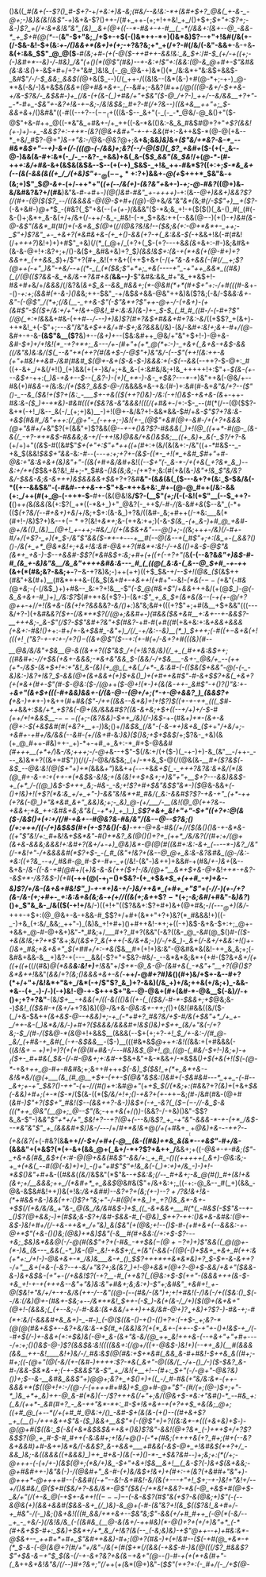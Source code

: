 ()&((*_#(&+(--$?()_#-$+?-*+/_+&:+)&-&;(#&/--&!&:-*+(&#+$+?_@&(_+-&-_-@+;-)&)&(&!(&$"-+_)&+&-$?()++-/(#+_++-(+;+!++&!_+_/()+$+;_$+"+:$?+;-&-)$?_+(/+:&*&!&"&"_(&)__&+(@+((--*-#&+-+-#__(_-*(/&&+:(&+--@_-&&-*_+_$+#(@(*--_(__&"-$+"&;_/+$+-+$(-()&*++-*+)()&*&)$?--+"+!&#(/&(+-(/-$&-&!-$+(&:_+-/()&&+*(&+)+(+;_-+?&?&;+*_+(/+?-#(/&/(-&"-&&+__-&-+&__-&(+:&&_$$"_@_@($__-#_(&;+#-(+(-@($-++#++-&&!&:_&_$+:_/_#-$_(+/-+((+;-(-)&#+*--&)-/-#&)_/&"(+()(*(@$"(#&)--+-&:+!$"+:(&&:(@-&_@+#+-$"&#&(&:&:&(_)+-&$+#+/+?+"&#_)&!&_(-_@_@&-+)&*()(*_/&:&*+"&:&$+&&$-_&#$"_/-/-$_&&;_&&$((_@+&($_--)(/(_++-/((&!&--(&*(&-)+#(@-*+;-+-)_@-*+&(-&/-)&+&$&*_(&&_+(@+#&+&+-_(--*&#+;-&&?(#+*_+(/_@(((@-&+/-$++&-+/&-$?&/-_&$&#-)+_(/&-(+(&-(_)+#&/+"+$&"($-@_/+?-)_++/--&/&&__+?+"-_-*-#+_-$&"+-&?+!&-+$-$&;-/&!&$&;_#+?-#(/+?&--)((&+&__++"+;_$-&&+&*+/()&#&"((-#((--+?--($--_(+$(((&-$--_&+"(-_(-_-*_@&/-@_&()+"($-@$"+&-#++_@((-*&"&_+#&+-/+_++((-&-*&(()&:-&_&_#&$_#_@+?+"_+$?(&&!(+-)+)-+_-&&$?+:-++*-(&?(@&+&#+"-+-+-&&_(#+:-&++&$-*(@-@(+&--*_+&/_#$?-@+"_)&-+"&:-/_@&-_@&?_@+;&__+&;&&_)&)_&+*(_$"&/+*&?-&-*_--#&*&$+"--+)-&_+(/_-(((@-(-/&&_)+;&?(_-_-/_-_@($()(_$?_+&#+*($-(+(-_&--@-)&&(&-#+:&*(-_/-_--&?-_+&&)+&(_&-($_$_&&"(&_$&!_/+(_@-*-_(#-++_+:&/+#&_-&+(&$&(&$&--$--(+(-+)_$&$-_+!&_++-#&*$?((+:+;_$-*&_&+(--(&(-&&(&((+_/_/(+&)$"+_-$_@(--_+*+:$?+)&&+_-@(+_$+++*_$&"&*-*+(&;+)$"_$_@-&+_-(+/-++*+"(_(+(--/&(+)-(&?&"+_&+-)_-+;-@-#&?_((@+)&_-_&/&#&?&?+/(#&__)&"&_-#-+_#+*-)(@()&#-#&"_+-++++)-*+:(&--_@+)&&+)&*&?$?(/(#+-(@($(*$?_--/((&&&&-@(@-$+#+((@_)-@+&_/&"&"&*(_&;_#(/-$$"+)__+($?-_(-&+&#-)_@+*_$_-(#&?(_$"+&(--(_+_$($_+-)(_&&&"($-*&;&_+!-+($($()(_&-()_#(_(#(-&-()+;&*+_&-&(+/+/&+(/-++/-&_-_#&!-(-*_$+&&:++(--&&$(@-$-)(+()-*+)&#(&-@-&$"(&&*_#(#()+(-&+&_$(@+*(*(/(@&?&!&!--($&;&(+:-@+*&*+-_++;-_$"+)$?&"_+-_+&+?(*&#&+&-(+_+()-&&(+?-+(_&:&&-$(*-+&&+!&(-#(#&!(/+_+++?_)&!+)+)+#$"_+&)(/(*_(_@+/_(+?+(_$-(+?---+&*&(&*+&+:-#-)&;&#&+(&-&-@+!+:&?+;+/()-&($+_&#&+&)+?_$_)(&&!&$+:(&-+(*+&(+(@-#+)+?&&+*_(++&&_$_)+/$"+?(#+_&!(++&+((++$+&+(-/(*+"&-&+&&(-(#(/__+;$?(@++(-+"_)&"-+&/--+((*-_(_(*($&;$"+*+;_+&(----+"_-+"++_&&*_((#&)(_(/(@(($?&&-&_+&/&-+?&#+&(*__&&--_)___-$"&#&:&&_#+"&_+*&$+!-#_&+#+_&/+/_&&&_/(/&?&(_&+$_&--&&_#&&+;(*-@&#(*+*(#+$+"+:-/+#(((#-&_+--()-_+:+;(&&#(+-&-)()&_&;++-$&"_-+/&$_&+_&&-@&"++&)&($?&;(-&/-$&*&:&+_-&"-(-@$"_/(*+;(/&(__-_++&-$"(-$"&*+?$"++-@+_-/-(+&+)-(+(&#$"-$_(($+/&:+/+"+!&+-@&!_#+:&:&)(&-)+-_$-$_(_#_#_((#-/-(-#+?$"(/_@(_+:+!&*&&+#&-(++#_--/---)+)&)$?(#+?&$+#&*&*+#+?&:-&_/((+$$?_+(&+)-++*&!_+(-$"+;_---&"_/&"&_+$++&/+#-$+;&?&&_&(/&)-(&/-&_#+:&!+;&+-#+/(@-_&#+-+-&-__(&$"&__($?__&)+-_-(&+)+-_-($&:&#++_@&/+"&"+$+!-)-@+*&-&#-$+)+/+!&!(*_-+?+*+;_&---/+-(#+"+(+*_@(*+:-)-_+&+(_&+&-+&$-&&((/&"&)&:&/($(_--&"+*(++?(#(&+$-/-@$"+)&"&/-(--$"(++!(_&:++-&_(+"+#&!++&#-/&#(#&#_$(@+-&+($-&-$-)&&&:+(-$(--&&*(--++?-$-@+:_#((+-&+_/+&(/+!()_(+)&&(+(+-)&/+;+&_&-(+:&#&/&;+!&_+++++!+:$"+-_$(&-(+---&$+-_++:(*_)&*-_+&+--$--(_&?-)-(+)(_+*-)-&-_+$&?---*-+_)&"++&(-@&/+--#&(+)_#&&-+(_&:&:_/(+($&?_&&$-@-/_/&&&&+&-+&:(#-)+:&#(#-&+_&"&/+?--(___$"()-_--&_($&!+($?+(&:_-___$+-+&(_($(++?()&)-/&:(-+!()&$-+&+&-(&_+-++*-#&:&-($_)+-+*&)-#&#(((*($&?&-&"&&&!(((/(_+#_&+*-/+:-$-_--(#(*(/--(@($$?-&+*(-+!_/&--_&(-/_(+;+)&)__-)+!(@+-&/&?+!-&&*&&-$_#_/+*&-$"$?+?&:_&-+&$(#&#_/&"+++:(/_@+"-_(-+++;-)&!(+-_(@$"+&_#(@+-&#-/+(+?+&&&(@+"&#+/+*&"$?(+(&&"+)$?&&(@-*-+_-_+()&?$?-#&&&(_)+!(@_((++*-#(@-_(&-&(/_-+?-*+*&$-#&&&;&-+/(-_++!&)_@&_&/+&()&$&;__((+_&)+_&(-_$?_/+?-*&(+/+)+"(_(&_$-#((&#$"_$+(+"+:$"+*++((+(_#+:+(&/(&(&+:-/&"((+_-*_#&$--_-+&_$(&&!_$&$+"&&_-&:-#--(*--_-+:+;+?+-_(&$-((*-_+!(*_+&#_$_#+"+#-@&:+"&:&+&+(_&)&"+"-((&_(+#+_&/&#+*&!(_(--$+"(-_&-*-/+(+&(_+?&*_&_)--&:+/+*($_$&+&?&!_#+;-*_$_#&-()&(&;&;-(_$+*$?+;&:(#(+&(&*-)&"+!&___$"&/&?&/-$&&-_&;&-&_+++)&$&&&&+$&*+?+?&#__&"-$($&_&_(&(_($---&+?+(&:_$-$&/&(-*((+--&&$&"-(-#&#-*-++&-+-*$"+&-*++&+&:_#+-(@-@_#++(/&:-&&(+:_/++(#(+_@-(-++*-$-__#+-(&(@&!&__/$?-(__$"_(+;_/(-(-&!(+$"__(--$_++?-(__()+_+(_&_(&&(_&(+:$?(_+*((-*&+_)+"_@&?(-_++$_/-#-/(_&-&#_$+$&_($--&"_(-*+(($_(+?&/(--#+&+)+&_/+/&;+$+:(&-&_)+?&/((&#-_&;+#++(/-*&:___&(*(#+!-/&)$?+)&--$+(-*+?($&!+_&*+;_&-(++&:+_+;_)(-&*-$(&_-(+_&-)+#_@_+&#-@+/&(()_(&)__(@+!_+-++;-#&/_/(/+(&$&+&"-*--_@()+;-((_&;++_+-/&)(/-#+_-#_/+/(+$?-_+)(*_$-/&"$"&&($-*+-+_-_-_-*+__#(--@(&--+(_#$"+;+:(&_+-(_&&?()()-/&(+_+*_@&*&!+;+&+!&:&#-@&++?(#&*+:&!-/-+&(()+&-$-@$"&(&*+_+&-)-$-*_-+&&#-$$?(*&#&$+:&;+#+(+((+(-+?+"(_&__(-(--&?&*&"+)&$-#-#_(&_+-&)&"&__/&_&"++++&#&:&---_#_(_((@(_&:&-(_&--@_$+#_-+-+*+(&+(*(#&;&?-&&;+-__$?-$&-+?&)&;-)++(++)((+$_$&-+/_--$+!(@&_($_(&$++(#&"+&(#+)__(#&*+++&-((&_$(&+#_+-+&++!(+_#+"--&!-_(*&(-$--($_+&"(_-#&(_@_+&;-(-_(/&$_)+)+#&--_&:+?+!&__-$"_(-$_@(#&+$"_/+_&&_+++&/(+(@_$_)-@(-&_&+&+-#_)+)_/&:$?_$(#+*+&(+$?_-_)-(&_+:$"_+_&_$+(&*&(&--(_-_+(+-@___/+?_@++-+_/_/+!(&+&-(&(+!+?&&_&&?_-&/()+:_)&"&;&#+(((+?$"+;+#(&__+$+&&"(((---&/+?-)(+&#&*&?($+-(/&*+*$?(/(@+;&_&#+_-)(#&_&_($&+&#__+:&+--+-&&$?-__+++&;-_&-$"(/$?-*_$$"&#+?&"+$(#&?-_+#-#(_+#((_#(+&+&:+:&_+&&+&&&(+&+:-#&!()+_+:-#+/+-&*_+_$&#_-&"+)_/(/_-+/&:--&)__(*_)_$+++;(-_#($(+-$&+&(+!($((+!__-($"&?-+-_+:+_-/+_$?()-$((&+_@$"($--+:(+-#(+_/-&+?+#_(((&)(#_--__@&/&/&"+$&__@-&((&++?(($"&$_/+(+!&?&/&)(/_+_(_#+*&:&$_++;_((#&#+:-/_/+$&(+&+-&&&;-*&+&"&&_$-(_&&/-/+$&___-&+-_@&/+_--(++(+*-/&$_-(&+$+!+:+"&!_&-(&)(+_@_(_+&(_/+*-_&:&#-(-(($&(_$+&&"-@(-(-_-&)&:-)&?+!&?_$-&_&(@+(&+&&+(+)_$+&()_)+(+#++&#$"-#-&+$$?+&(_+&+?(+(*&+(#+-$"(#-$-@&:($-/(@+*+_($-@+!(*-)+(&(&-++-_&#$"-+()$?()$"&:+-+__&+"(&+$+(((-#+&&)&&+-(/(&-@--(@+/+;(*-+-@+&&?_)_(&&$?+(__+&-)+*_+-)+&++(#+*_#&($"-/++((&&--&*&)+!+!$?_)_$((+-+-++_(((_$_#-++*&&+:_$&/+*_+$?&*(*-@+(&/&_&*&#$?((&-&+&;+$+(_(--+/+)+/-$-#(++/+!+&&$__-$---(($+;-(&?_&&)-$++_/&)(/-)&$-*+-(#&_+)+*-(&+-&(@+:-$(+&$&#(#(+&?+__+-)_)&;()+/_)&$&_(/&"-(-&-*+)&+&_($+_+"_/+*&/+;-+&#+-+#+/&/&*&*(--*&#-(+/(&+#-_&:_)&)($()&;+$+$&$_/+;$?&-_+&)(&(+_@_#++-#&)++-_+)-*+-+#_+_&+:-*_#+$-@&_&#(#+++__(+*+/_)&-_/&;+++;-/-@+_&--+$"-$(/&:+/(+($-)(_-+-)+)-&_(&"__-/++-_---_&)&*+?((&++#$"_)_)(/(/-/-@&/&$&;_(+/-*+&_$-@(/(@&(&_-__#+($?&$(-&$_--@&:&!(@($+"+)+*(_&&&_+"_)&&+_+(--_-+&_&+$(_-_+++?&?&:&+&/(*(&(@_#+-&-+:+(++-*(*&$&-&!&;+(&(&!+*+$+&+;+)&"+"+__$+?---&&)&*&$-+_(+*_/-((@_)&$-$+++_&;-#&-_-&;+!$?+#+$&"&$$"&*-)($_@&-&&+*(-()+!&)+!(+$?(*&:&_+/+_+"-)-&&"&!&*+#_#&/(_&:-&&#$?$?-+&-+"_(+*-++(+?&(-@_)+"&*&#_&+"_&&)&;+;-_&)_@-(+/___/-__(&!(@_@(++?&--+&&+;+&_++:&#&+&;&"&(_-+*+)_+_)_)_$__$?+&+_&!+"+"-$+"((+?+:_@_(_&($-/&$()+(+:+/(/_#-+_&+--#_@&?_&-#&/&"_/(&-$-$_@--$?&;()(/+:+++/((-/+)&$&$(#+(+-$?_&()(-&)__-++_-@+&-#&_(/+/_/($(&()()&-+-&*&-((+"$"&!_/+:_#+*&!&*+$&*&"-#()+*&?_&(@()()+?+_(++*_/&/&?(/(#+:+/(@+(&+&-&&&;&&&!+:&#+?(&+/+-+)_@&)&*-@(@(#((&#+:&:-&+_(----*-)&?_/&"(/-*&!+"-/+&&&&#(*$?+$-_-(_#_(&"+!&?+(&--@_@+_&:&-&?&#&_(@-/&:-*&:((+?&_--+/_#&#-@_#-$+_-#+_-_+*(/&!-(&"-)_&+_+)+&&#-+(#&/_+-)&+_(&--&+&-/_&-((-&-+#(@_#+/(+_)&-&-&(++($+!-/&/(@+"__&*+$+&-@+_&!_++*-+&?--&$+*-/&?&$-)(+_#__(-++(@(-+$_)-$()+$&?-(+_+$&*+$_+(++#_-+)+&--&)$?_/+/&-(&+&+#&!$"_)-+-*+)&-+/-)&/++&*_(+#+_+"$"+(-/_/-)(+-/+?_(&-_/&-_(+;+#_+-_+:&:&+&(&;&*-*+(+/_/((&(+;&_+*+$$?-*($+;_-&;&#_/+#&"-&_)&?_)()+_$"&_&-_/&(($(-+!+/__&/-)((+!+"(($?&&+:$?+#+)&+(@+#&;-/_(-___-_-$_@+)($&/-_+++-+$+:(@_@&+-&-+&&-#_$$?+/+#+(&*+"+?+)&?(*_#&&&!+)((-_-)+&_(+:&/_&&;_++"-)_(&)&_+!+#+)()+#++&!-*+;+((-+)&$-&+&-$+:+;_@+-+&&+_@-#-@+&+)&"-*_#&;+/___#+?_#+?(&&"(-&?((&-_@_-&#(@_$()_#-(($-+&(&!&;+?+*$"&_+;&/(_&$+?_&(+++(-&/&+&;-)(/-/+&_)-_&+(/-&+/+&&:+!()+-()&+_#&;+&+&+"_$(+_#_#+/+:-*&(_$&__#+(+!+)&:&"-@&#&*&(&!-++_&_&;+;(-&#&+&&-&__+)&?-+(---__&&(-$?+"+$&?-#&/-_--&*&*&;&*+(+#-($?&_+*&$+/(+((+$(*(+_((/(#&)_@(*&&__&:&!+)__+!&_&"+/_$+*-@_&-@-(&#+&(_-*&"+"__+?(@()$?&*&++!_&&"(_&&_/+?_(&;()&&&+&+-&(_-__++/-@_#+?_#_)&_()(#+)&/+$+-&--#+?(*+/+"+/&!&*+"&+_/&*(-+/$"$?_&_)+?-&&)(/&_+)+/&;++&(+/&;+)_-&&-*&--(+_-)-/-)(-+)&!-@-+-$+++$+"&--@-@&+(#+(&#-*-@&__$(-&)_/_/-+()+;+?+?&"__-(&/_$+__-+&&(+/((-&((()&((+-(_(($&/-#-*-$&&+;+$_@&;&--)_$&!_(($&#-+(&+/+_+?&)&)(@_-_/&+&_-@&:&+-++;(_()+(&!(#&&((&/($-(_/+&-$&++*_(&+&$-@--+&&)+;-+_(-*+#+?_#&?&/+$-#_/&(+$&"+*_/+_+-_/++-&-(_)&*&/&/-)+#+?($&&&/&&&#+!&$()&)+$++_(&*_/+"&(-/+?&;-$_/(#-/($_&_@-*(&_@+!+&&$__(&&&(--$+(+;+?-*+!_$_/+-&:-/(#_@-_&/_(+#&-+_&#(_(-+-&$&&__-*($-)__(((#&*&$_@+_+*+:&!(*_(_&&:+(+#&&&(-((_&!&$+-+)+)+)$?(*+*(+(@(#+#&*-/---#&)&$_@+!_@_((@-(_#&/-$+!-)&;+)-$+_($($+-_#+#&(_$&-(/-#-@&*+;+:&#_-+$&+&"+&-*&&+/-*&$&(_)+$(+&(+!($(-(@-*-_+&+*++_@-#+*-#_&_#&;+;&++#+++*_$(-&)_$($&!_+(*+_&*+&--&!&*&/(@(+___(&_(#_@__+$+-(++_-$(@&"&$&:()&#+*_(-$&#&#---*_++_-(-#--_&+;+-+"_$&?()-++"-(_+-/_/(#()+_+:&#_@+"_(+_+$_$(/(*&;+:(#&_&?+?_(&)+_(+&+_$&(-&&)+#+;(+-*($-*_/($(&-((*($_/&/+!+;()-+&?+(+-+_+$-$&;_(_#-/&#(#&-(@+#(*&#-)$"+?($_$+"_#&!($_-_-(&&++?-&-)_)&$+(-+_-&?(_($_$-(-$-/_/-&_$-&(((*++_@&"(__@+;_@--$"(*&;-++*+&(*+/_(_)_)_-(&&?-/-+&)()&"-$$?&_&-$"-)&_&"$"+*+/+"_$&!+?--+?(@_+_(-_--&/&_$?_+_-+"&"-&&&-*-+-(+*_/&$---*&"&"$"_+_(&&&#+$_/_)&*-/-*--_/+/_#+*&!&+_@_$(/+$(_+#&$+_-__(+$_@&)+&-_-_-++?--(+&(&?(_+(-#&?(&__&++/_/-$+/+#+(-@__(&-((#&)+*&_&(&*--+&$"-#+/&-_(&&&"+(+&$?(*(+-&+(&&_@+(_&+/-*+?$?+&++_/__&&+;+((*-@&+-+-#&;___($"-_+&+&(#&_&$_+_(+:_#-@(@+&&(_#&_$"-&&/+:_+_#_-()((+++++(_&+)-@&:&;-+_+(+&(_--#(@(-&)+)+)_-()+"+#$"$"+!&_&(-(_)+:+)+/&_-)-)+!-*&$()&"+#+*&-((_#&&_(_(&/_/&$&"(*$"&-_-+$&:&;(/--_#+&+;-&_@(#()_#+(&!+&(&+;+/__&&&;++_/(*&#+*_+_&&$_@&#&($"+/&+&:+;_((-+:-@_&--_#(_+)(&&_-@&-&$&#&!++_)_)&(+!&:_/&+&#___#_)__-*-*&?+?+(&;(+-)--$?+/$?&!&_+!&-(*+#&&+&-)&_&(_++:()$?+"&;+"-/-#(@(*+&_)+_+?()&_&*-&+-+$_$(/(+&/&/&_+"&-_@(&_/&/&#&$-)+$_((_-&+&&+___#(*(_-#&$(*-$$"&--+-_()$?(@+&&;-)_+(#_$&;&-$?+/&#-$&&-#_(-@&)_$+*+?-++:()&+&-&#&:(@+-_&_$-)&!+#+/(/-+&-++&*_/+"&)_&($&"(+(@&;+!--()_$-#-(+#+&+(--&&&:-+-@+*$"(+&-()()&;(@&)+*&)_$&"(-&__#(#+&&:(/+:+$_-$?---+&;_$&)&*&&_@(*-/-@(#(&$"+?+(-#&_-*+$&$(-(@+-$?+)+)$"&&((_@(@+-(*-)&_(&---_&&(_-*_)&-(@-_&!-+&$+;(_+(&"(*-&&(-((@(-()+$&+_+&+_#(++:&(+*+:_/+!-)-@&+&+-*_/&)&___&-+_()_$$?+++*++&*&*&)+?_$-$+-&-&++?-/+"__&+(+&-(-&?--+-&/+"&?+;&(&?_)+!-@+&&*(@+?-@+$-&&/+&+"($&&-&-)&+&$&-(*+"+-(/+&&!$?(-+?__-#_(++&?(_(@&:+$-$(++"-(&&&+++(&-$-_+_&_+!-+-+(++*_+&_--&"+"&)&:&"+#&_+;&;&:+)-_$"+;&#&"_+&#+!_+-@($&!+"&/+/_+-+-_&/&(++-/--&"_((@-(--(#&/-(&"_)+;+!__+#&!(-_/_)&(-/__+(($&:()_$(--/&:(/&)_@+-(#&+-$&;+--/&*+*&!_$++_-(_-$_)-&(+(&-/_/+)($(@+_(&+&+"(@+!-(&&&;(_(+-*-*&;-/-#-&&:(__&+&&/+++)++&/&#-@+)$?_++$&)+?$?-)-#&-+;-#(*+:&/(-&&&#+&_&+)-_-#-)_(-@($((&-()-+()-(()+?+:(*-*+$-_+;&?-*(@(@(#&+&$+-_-&?+&_/&:&-+$(#_+(&&)&?(+(*_&+-(++--$-*+"+-()+!&$-+_/(--#+$(/-)+-&&+(+:+$&)&(-@+_&-(&+"&-&/(@_++_&!+++&-(--+&+"+"+#+----/+:+;()()&$-@-)$?(&&$&:&!(((*(*&&+:(/_@+/_((+-@&$-)&!+)(--*+_&)(__#(&&&(&&__++-&!____&!+)&/-/_#&:&$(@(#&:+$+*&#(_&&_&-#+#&!-$++&_&((#+;-#+;((-*(@+"(@(-&/(+-_(&_#-)++_++:$?-*&(_&+"-@((&/(_-/+-()_/-)($-$&?_&-#-/&&-$&*&-+;(_-+-$&&$"&-$"_+_/&!(+__+!--(#+:_$+"(*-/-@+"-@&?&)()_)+;_$--&-__&#&_&&$"+)_@_@+;&?+_+$()+)+((_-/_#-#&(+"&/&:&*-(++-&&&+*($(*(@+!+:-/(@-/-(++++_#+#&)+$_@+#-@+"$"-_(#_/_$($+;(@-)_$+;+"-*_)&_+*+_&)++-@_&-#(*&)(--/$?+++&(/+"+;&/(@_&+$-*&:+"&#()-*_--#&_+:(_&/(++*-_&#(#+?_-_&-++"&*-*+:_#-$+!&_+&+-+(+?++_$_+&(&;_@+;((+#_@_(+--*(/+(+#_#_@&:+/()_-&#-$+_(&(&_-(+()--_((#+&_+$?_+_(__()-/+++&++$"&-($_)&&+__&$"+(_-(@$"+)+?((&:&*-*(((+&+&)+$-)-@(@+#($((&:_$(-&_(+&*&$&$&__++&+*()&)$?&"-&&!(@+?&*_(-)+*+$+/+?$?&$$?(@_+_#-$-#_#++(-&:&#+;+!&/+*_@()-(-*_+(#&;(++++*&(+?_#+;(#+(--&?&+&*&#_)+#_-&++)&*_&_/(-__&&$?_&-+&&+___+#&&(-&$-@+_+!&#&$(++?+/_-&&_)&;-&((&&&((+&&&)_)++_#+&-)(&(-+)()-*-_+$__&?&#-_-)+;&;+:(*(/+;-@_+++-(-(+/_+-)(&_$(@+;(*&/+)&_-$+"+&+!_$&__&+!__(_&-$?_(-)_&+$(&+&&;-@+#&#++-)&"&(-)-/(@&#+"_&-#-(+)&/&$+!&+_)+(_#+:-_+(&?(+&#_#+"&"+)-@+++*-@++++_#_--(-&&#((_-+"--&!-&+#&!_-&/(_&(+---+"+!_$+;-+-)&!+"&!+/--+/()&#&/_@($+#($&/+?-&&/&*-@$"($&(-/+*&!+&&?-*&(-@_+&$+#(@+$-_&/+"(/(+-&_@(-+$+-__&++!(_($---)-$-(-&-&$?(#$"&_(+$?-&(@&;+)$"(-(--&_@&(+)_(&&+&&#($&&-&+_(/_)&)-&_@+(-#-(&"&?+!(&_$(($?&!_&+#+/-+_#&"-/(-_)&;()&+&!(((#_&&/+*+&+--$&"&;$"-&&(+/+#_#++_(-@(*(-&/--_+_-_+&/-)(/&!&/&_(-((&#&_(__@-&(&+/-++#&)(*-@()+?+(+/+)&"+*_(-*(#+&+$_$-#+:_$_&_)+$&*+/+*_&_/+!&?(&(--_(-&;&)&)-+$"_@++--+)+#&:&*-@_$&+--_++#+*+#+_$"&#+_+&&)__-#+;(@+?(#&*-)+(+!&#--($(-+#(@_+&*-+(*_$-&-(-@(&_@+?(#_/+"+/&"-/&*(+(#($+*(/(&&(-+&$-#-)&(_@(((/$?_#&&$?$"+$&-&$-$+"_$_$_(&-(/-+-&+?&?+&(&_$-$+&+"(@--()-#-+(+(*+&(#+"-(__&++*&+&!&"&/(/--_)_#+?&$+;$"(/+*+(_+(_&*(@+)&"-(_$$"(++?+:(-_#+/(-_/+$(@_-
